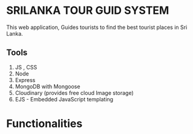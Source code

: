 # SRILANKA TOUR GUID SYSTEM

This web application, Guides tourists to find the best tourist places in Sri Lanka.

## Tools 
1. JS , CSS
2. Node
3. Express
4. MongoDB with Mongoose
5. Cloudinary (provides free cloud Image storage)
6. EJS - Embedded JavaScript templating

# Functionalities

